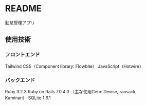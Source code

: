 # README
勤怠管理アプリ

## 使用技術
### フロントエンド
Tailwind CSS（Component library: Flowbite）
JavaScript（Hotwire）

### バックエンド
Ruby 3.2.3
Ruby on Rails 7.0.4.3
（主な使用Gem: Devise, ransack, Kaminari）
SQLite 1.6.1